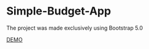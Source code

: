 # Simple-Budget-App
The project was made exclusively using Bootstrap 5.0


[DEMO](https://nikitalugovskih.github.io/Simple-Budget-App/ "DEMO")
